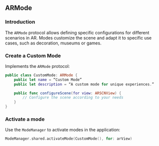 ## ARMode

### Introduction
The `ARMode` protocol allows defining specific configurations for different scenarios in AR. Modes customize the scene and adapt it to specific use cases, such as decoration, museums or games.

### Create a Custom Mode
Implements the `ARMode` protocol:

````swift
public class CustomMode: ARMode {
    public let name = “Custom Mode”
    public let description = “A custom mode for unique experiences.”

    public func configureScene(for view: ARSCNView) {
        // Configure the scene according to your needs
    }
}
````

### Activate a mode 
Use the `ModeManager` to activate modes in the application:

````swift
ModeManager.shared.activateMode(CustomMode(), for: arView)
````
